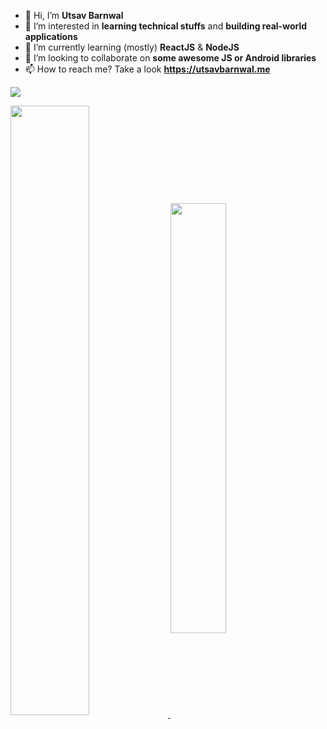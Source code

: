- 👋 Hi, I’m **Utsav Barnwal**
- 👀 I’m interested in **learning technical stuffs** and **building real-world applications**
- 🌱 I’m currently learning (mostly) **ReactJS** & **NodeJS**
- 💞️ I’m looking to collaborate on **some awesome JS or Android libraries**
- 📫 How to reach me? Take a look **https://utsavbarnwal.me**

![](https://komarev.com/ghpvc/?username=u-barnwal&color=blue)

<a href="https://github-readme-stats.vercel.app/api?username=u-barnwal&show_icons=true&count_private=true&theme=radical">
  <img align="center" src="https://github-readme-stats.vercel.app/api?username=u-barnwal&show_icons=true&count_private=true&theme=radical" width="50%" />
</a>

<a href="https://github-readme-stats.vercel.app/api/top-langs/?username=u-barnwal&count_private=true&theme=radical&layout=compact">
  <img align="center" src="https://github-readme-stats.vercel.app/api/top-langs/?username=u-barnwal&count_private=true&theme=radical&layout=compact" width="42%" />
</a>
